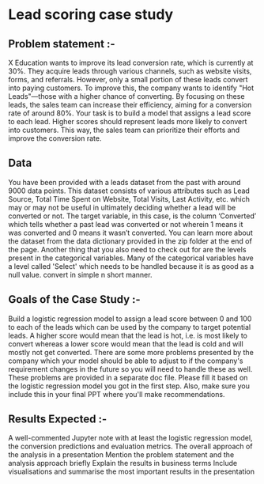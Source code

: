 # Lead scoring case study

## Problem statement :-
X Education wants to improve its lead conversion rate, which is currently at 30%. They acquire leads through various channels, such as website visits, forms, and referrals. However, only a small portion of these leads convert into paying customers.
To improve this, the company wants to identify "Hot Leads"—those with a higher chance of converting. By focusing on these leads, the sales team can increase their efficiency, aiming for a conversion rate of around 80%.
Your task is to build a model that assigns a lead score to each lead. Higher scores should represent leads more likely to convert into customers. This way, the sales team can prioritize their efforts and improve the conversion rate.

## Data 
You have been provided with a leads dataset from the past with around 9000 data points. This dataset consists of various attributes such as Lead Source, Total Time Spent on Website, Total Visits, Last Activity, etc. which may or may not be useful in ultimately deciding whether a lead will be converted or not. The target variable, in this case, is the column ‘Converted’ which tells whether a past lead was converted or not wherein 1 means it was converted and 0 means it wasn’t converted. You can learn more about the dataset from the data dictionary provided in the zip folder at the end of the page. Another thing that you also need to check out for are the levels present in the categorical variables. Many of the categorical variables have a level called 'Select' which needs to be handled because it is as good as a null value.  convert in simple n short manner. 

## Goals of the Case Study :-
Build a logistic regression model to assign a lead score between 0 and 100 to each of the leads which can be used by the company to target potential leads. A higher score would mean that the lead is hot, i.e. is most likely to convert whereas a lower score would mean that the lead is cold and will mostly not get converted.
There are some more problems presented by the company which your model should be able to adjust to if the company's requirement changes in the future so you will need to handle these as well. These problems are provided in a separate doc file. Please fill it based on the logistic regression model you got in the first step. Also, make sure you include this in your final PPT where you'll make recommendations.

## Results Expected :-
A well-commented Jupyter note with at least the logistic regression model, the conversion predictions and evaluation metrics.
The overall approach of the analysis in a presentation
Mention the problem statement and the analysis approach briefly
Explain the results in business terms
Include visualisations and summarise the most important results in the presentation

